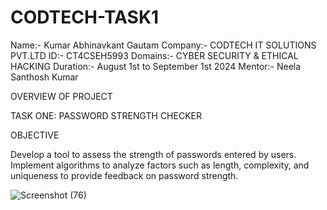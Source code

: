 # CODTECH-TASK1

Name:- Kumar Abhinavkant Gautam
Company:- CODTECH IT SOLUTIONS PVT.LTD
ID:- CT4CSEH5993
Domains:- CYBER SECURITY & ETHICAL HACKING
Duration:- August 1st to September 1st 2024
Mentor:- Neela Santhosh Kumar 

OVERVIEW OF PROJECT

TASK ONE: PASSWORD STRENGTH CHECKER

OBJECTIVE

Develop a tool to assess the strength of passwords entered by users. Implement algorithms to analyze factors such as length, complexity, and uniqueness to provide 
feedback on password strength.

![Screenshot (76)](https://github.com/user-attachments/assets/a760855d-4332-4bb4-9c8c-d221ac277957)
